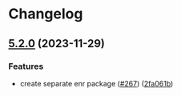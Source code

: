 # Changelog

## [5.2.0](https://github.com/ChainSafe/discv5/compare/discv5-v5.1.2...discv5-v5.2.0) (2023-11-29)


### Features

* create separate enr package ([#267](https://github.com/ChainSafe/discv5/issues/267)) ([2fa061b](https://github.com/ChainSafe/discv5/commit/2fa061bded9bdc5a2383b02db42cb08f8330ac00))
